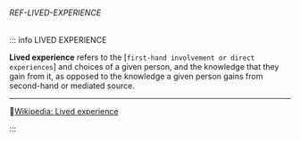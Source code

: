 ﻿###### REF-LIVED-EXPERIENCE
::: info LIVED EXPERIENCE

**Lived experience** refers to the [`first-hand involvement or direct experiences`] and choices of a given person, and the
knowledge that they gain from it, as opposed to the knowledge a given person gains from second-hand or mediated source.

---

🔹[Wikipedia: Lived experience](https://en.wikipedia.org/wiki/Lived_experience)

:::
